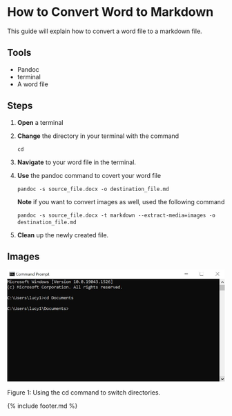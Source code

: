 # How to Convert Word to Markdown

This guide will explain how to convert a word file to a markdown
file.

## Tools

- Pandoc
- terminal
- A word file

## Steps

1. **Open** a terminal
2. **Change** the directory in your terminal with the command

    ``` linux
    cd
    ```

3. **Navigate** to your word file in the terminal.
4. **Use** the pandoc command to covert your word file

    ``` linux
    pandoc -s source_file.docx -o destination_file.md
    ```

    **Note** if you want to convert images as well, used the following command

    ``` linux
    pandoc -s source_file.docx -t markdown --extract-media=images -o destination_file.md
    ```

5. **Clean** up the newly created file.

## Images

![cd Command](images/cd.jpg)

Figure 1: Using the cd command to switch directories.

{% include footer.md %}
